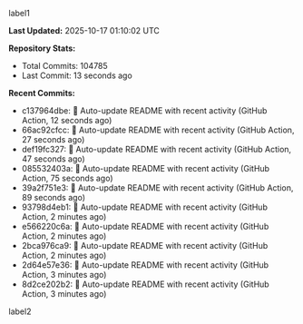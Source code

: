 
label1 
<!-- ACTIVITY_START -->
**Last Updated:** 2025-10-17 01:10:02 UTC

**Repository Stats:**
- Total Commits: 104785
- Last Commit: 13 seconds ago

**Recent Commits:**
- c137964dbe: 🤖 Auto-update README with recent activity (GitHub Action, 12 seconds ago)
- 66ac92cfcc: 🤖 Auto-update README with recent activity (GitHub Action, 27 seconds ago)
- def19fc327: 🤖 Auto-update README with recent activity (GitHub Action, 47 seconds ago)
- 085532403a: 🤖 Auto-update README with recent activity (GitHub Action, 75 seconds ago)
- 39a2f751e3: 🤖 Auto-update README with recent activity (GitHub Action, 89 seconds ago)
- 93798d4eb1: 🤖 Auto-update README with recent activity (GitHub Action, 2 minutes ago)
- e566220c6a: 🤖 Auto-update README with recent activity (GitHub Action, 2 minutes ago)
- 2bca976ca9: 🤖 Auto-update README with recent activity (GitHub Action, 2 minutes ago)
- 2d64e57e36: 🤖 Auto-update README with recent activity (GitHub Action, 3 minutes ago)
- 8d2ce202b2: 🤖 Auto-update README with recent activity (GitHub Action, 3 minutes ago)
<!-- ACTIVITY_END -->

label2
